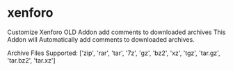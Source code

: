 # xenforo
Customize Xenforo OLD Addon
add comments to downloaded archives
This Addon will Automatically add comments to downloaded archives.

Archive Files Supported:
['zip', 'rar', 'tar', '7z', 'gz', 'bz2', 'xz', 'tgz', 'tar.gz', 'tar.bz2', 'tar.xz']
